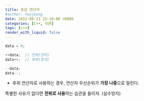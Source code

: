```yaml
---
title: 증감 연산자  
#author: Yoojeong
date: 2022-08-23 15:10:00 +0800
categories: [C++, 이론]
tags: [c++]
render_with_liquid: false
---
```


```cpp
data = 0;

++data;  // 전위(전치)
data++;  // 후위(후치)

--data;
data--;
```
* 후위 연산자로 사용하는 경우, 연산자 우선순위가 **가장 나중**으로 밀린다.  


특별한 사유가 없다면 **전위로 사용**하는 습관을 들이자. (실수방지)